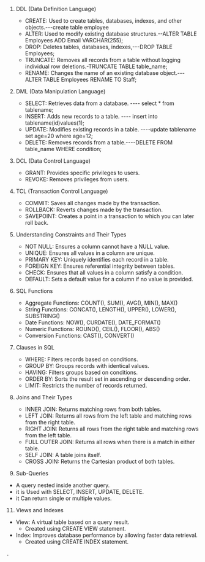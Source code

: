 1. DDL (Data Definition Language)
   - CREATE: Used to create tables, databases, indexes, and other objects.---create table employee
   - ALTER: Used to modify existing database structures.--ALTER TABLE Employees ADD Email VARCHAR(255);
   - DROP: Deletes tables, databases, indexes,---DROP TABLE Employees;
   - TRUNCATE: Removes all records from a table without logging individual row deletions.-TRUNCATE TABLE table_name;
   - RENAME: Changes the name of an existing database object.---ALTER TABLE Employees RENAME TO Staff;

2. DML (Data Manipulation Language)
   - SELECT: Retrieves data from a database.  ---- select * from tablename;
   - INSERT: Adds new records to a table.     ---- insert into tablename(id)values(1);
   - UPDATE: Modifies existing records in a table. ----update tablename set age=20 where age=12;
   - DELETE: Removes records from a table.----DELETE FROM table_name WHERE condition;

3. DCL (Data Control Language)
   - GRANT: Provides specific privileges to users.
   - REVOKE: Removes privileges from users.

4. TCL (Transaction Control Language)
   - COMMIT: Saves all changes made by the transaction.
   - ROLLBACK: Reverts changes made by the transaction.
   - SAVEPOINT: Creates a point in a transaction to which you can later roll back.

5. Understanding Constraints and Their Types
   - NOT NULL: Ensures a column cannot have a NULL value.
   - UNIQUE: Ensures all values in a column are unique.
   - PRIMARY KEY: Uniquely identifies each record in a table.
   - FOREIGN KEY: Ensures referential integrity between tables.
   - CHECK: Ensures that all values in a column satisfy a condition.
   - DEFAULT: Sets a default value for a column if no value is provided.

7. SQL Functions
   - Aggregate Functions: COUNT(), SUM(), AVG(), MIN(), MAX()
   - String Functions: CONCAT(), LENGTH(), UPPER(), LOWER(), SUBSTRING()
   - Date Functions: NOW(), CURDATE(), DATE_FORMAT()
   - Numeric Functions: ROUND(), CEIL(), FLOOR(), ABS()
   - Conversion Functions: CAST(), CONVERT()

8. Clauses in SQL
   - WHERE: Filters records based on conditions.
   - GROUP BY: Groups records with identical values.
   - HAVING: Filters groups based on conditions.
   - ORDER BY: Sorts the result set in ascending or descending order.
   - LIMIT: Restricts the number of records returned.

9. Joins and Their Types
   - INNER JOIN: Returns matching rows from both tables.
   - LEFT JOIN: Returns all rows from the left table and matching rows from the right table.
   - RIGHT JOIN: Returns all rows from the right table and matching rows from the left table.
   - FULL OUTER JOIN: Returns all rows when there is a match in either table.
   - SELF JOIN: A table joins itself.
   - CROSS JOIN: Returns the Cartesian product of both tables.

10. Sub-Queries
   - A query nested inside another query.
   - it is Used with SELECT, INSERT, UPDATE, DELETE.
   - it Can return single or multiple values.

11. Views and Indexes
   - View: A virtual table based on a query result.
     - Created using CREATE VIEW statement.
   - Index: Improves database performance by allowing faster data retrieval.
     - Created using CREATE INDEX statement.
    










































































.
